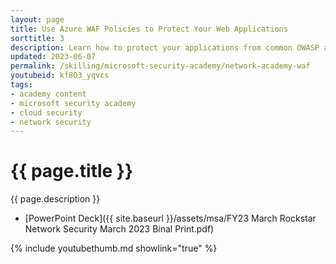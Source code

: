 ```yaml
---
layout: page
title: Use Azure WAF Policies to Protect Your Web Applications
sorttitle: 3
description: Learn how to protect your applications from common OWASP attacks with cloud-native Azure Web Application Firewall. Explore how to deploy the service in minutes to get complete visibility into your environment and block malicious attacks with managed rule sets.
updated: 2023-06-07
permalink: /skilling/microsoft-security-academy/network-academy-waf
youtubeid: kf8O3_yqvcs
tags: 
- academy content
- microsoft security academy
- cloud security
- network security
---
```


# {{ page.title }}

{{ page.description }}

* [PowerPoint Deck]({{ site.baseurl }}/assets/msa/FY23 March Rockstar Network Security March 2023 Binal Print.pdf)

{% include youtubethumb.md showlink="true" %}